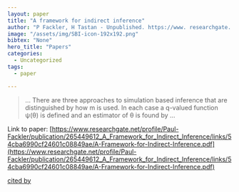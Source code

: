 ```yaml
---
layout: paper
title: "A framework for indirect inference"
author: "P Fackler, H Tastan - Unpublished. https://www. researchgate. net …, 2008 - researchgate.net"
image: "/assets/img/SBI-icon-192x192.png"
bibtex: "None"
hero_title: "Papers"
categories:
  - Uncategorized
tags:
  - paper

---
```

>… There are three approaches to simulation based inference that are distinguished by how m is used. In each case a q-valued function ψ(θ) is defined and an estimator of θ is found by …

Link to paper: [https://www.researchgate.net/profile/Paul-Fackler/publication/265449612_A_Framework_for_Indirect_Inference/links/54cba6990cf24601c08849ae/A-Framework-for-Indirect-Inference.pdf](https://www.researchgate.net/profile/Paul-Fackler/publication/265449612_A_Framework_for_Indirect_Inference/links/54cba6990cf24601c08849ae/A-Framework-for-Indirect-Inference.pdf)

[cited by](https://scholar.google.com/scholar?cites=18395199562890043656&as_sdt=2005&sciodt=0,5&hl=en&num=20)

